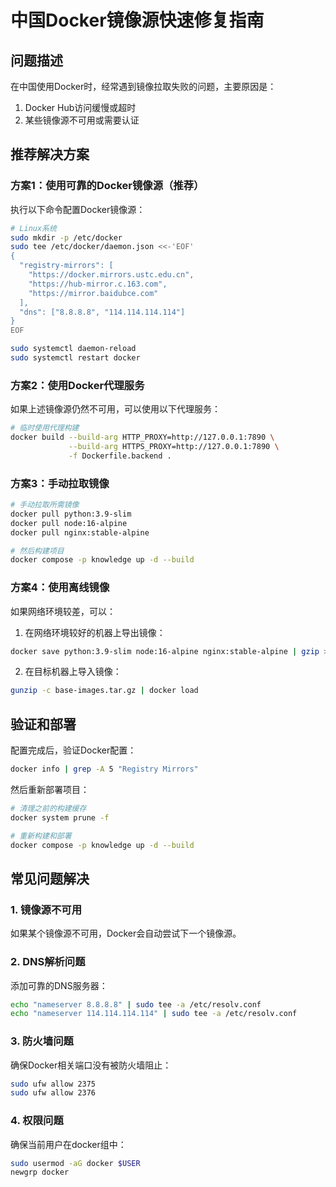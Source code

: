 # 中国Docker镜像源快速修复指南

## 问题描述
在中国使用Docker时，经常遇到镜像拉取失败的问题，主要原因是：
1. Docker Hub访问缓慢或超时
2. 某些镜像源不可用或需要认证

## 推荐解决方案

### 方案1：使用可靠的Docker镜像源（推荐）

执行以下命令配置Docker镜像源：

```bash
# Linux系统
sudo mkdir -p /etc/docker
sudo tee /etc/docker/daemon.json <<-'EOF'
{
  "registry-mirrors": [
    "https://docker.mirrors.ustc.edu.cn",
    "https://hub-mirror.c.163.com",
    "https://mirror.baidubce.com"
  ],
  "dns": ["8.8.8.8", "114.114.114.114"]
}
EOF

sudo systemctl daemon-reload
sudo systemctl restart docker
```

### 方案2：使用Docker代理服务

如果上述镜像源仍然不可用，可以使用以下代理服务：

```bash
# 临时使用代理构建
docker build --build-arg HTTP_PROXY=http://127.0.0.1:7890 \
             --build-arg HTTPS_PROXY=http://127.0.0.1:7890 \
             -f Dockerfile.backend .
```

### 方案3：手动拉取镜像

```bash
# 手动拉取所需镜像
docker pull python:3.9-slim
docker pull node:16-alpine  
docker pull nginx:stable-alpine

# 然后构建项目
docker compose -p knowledge up -d --build
```

### 方案4：使用离线镜像

如果网络环境较差，可以：

1. 在网络环境较好的机器上导出镜像：
```bash
docker save python:3.9-slim node:16-alpine nginx:stable-alpine | gzip > base-images.tar.gz
```

2. 在目标机器上导入镜像：
```bash
gunzip -c base-images.tar.gz | docker load
```

## 验证和部署

配置完成后，验证Docker配置：
```bash
docker info | grep -A 5 "Registry Mirrors"
```

然后重新部署项目：
```bash
# 清理之前的构建缓存
docker system prune -f

# 重新构建和部署
docker compose -p knowledge up -d --build
```

## 常见问题解决

### 1. 镜像源不可用
如果某个镜像源不可用，Docker会自动尝试下一个镜像源。

### 2. DNS解析问题
添加可靠的DNS服务器：
```bash
echo "nameserver 8.8.8.8" | sudo tee -a /etc/resolv.conf
echo "nameserver 114.114.114.114" | sudo tee -a /etc/resolv.conf
```

### 3. 防火墙问题
确保Docker相关端口没有被防火墙阻止：
```bash
sudo ufw allow 2375
sudo ufw allow 2376
```

### 4. 权限问题
确保当前用户在docker组中：
```bash
sudo usermod -aG docker $USER
newgrp docker
```
